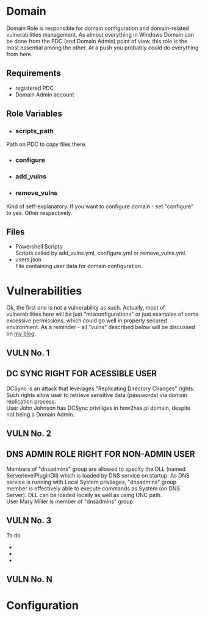 Domain
=========

Domain Role is responsible for domain configuration and domain-related vulnerabilities management. As almost everything in Windows Domain can be done from the PDC (and Domain Admin) point of view, this role is the most essential among the other. At a push you probably could do everything from here. 

Requirements
------------

- registered PDC
- Domain Admin account

Role Variables
--------------

- ### scripts_path  
Path on PDC to copy files there. 

- ### configure
- ### add_vulns
- ### remove_vulns
Kind of self-explanatory. If you want to configure domain - set "configure" to  yes. Other respectively. 

Files
--------------
- Powershell Scripts  
Scripts called by add_vulns.yml, configure.yml or remove_vulns.yml.
- users.json  
File containing user data for domain configuration. 


# Vulnerabilities
Ok, the first one is not a vulnerability as such. Actually, most of vulnerabilities here will be just "misconfigurations" or just examples of some excessive permissions, which could go well in properly secured environment. As a reminder - all "vulns" described below will be discussed on [my blog](https://how2hax.pl). 

## VULN No. 1 
## DC SYNC RIGHT FOR ACESSIBLE USER

DCSync is an attack that leverages "Replicating Directory Changes" rights. Such rights allow user to retrieve sensitive data (passwords) via domain replication process.  
User John Johnson has DCSync priviliges in how2hax.pl domain, despite not being a Domain Admin.

## VULN No. 2
## DNS ADMIN ROLE RIGHT FOR NON-ADMIN USER
Members of "dnsadmins" group are allowed to specify the DLL (named ServerlevelPluginDll) which is loaded by DNS service on startup. As DNS service is running with Local System privileges, "dnsadmins" group member is effectively able to execute commands as System (on DNS Server). DLL can be loaded locally as well as using UNC path.  
User Mary Miller is member of "dnsadmins" group.

## VULN No. 3
To do

-
-
-

## VULN No. N


# Configuration
